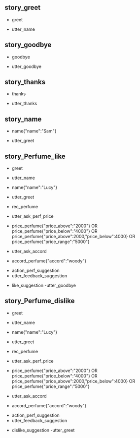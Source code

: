 ## story_greet <!--- The name of the story. It is not mandatory, but useful for debugging. --> 
* greet <!--- User input expressed as intent. In this case it represents users message 'Hello'. --> 
 - utter_name <!--- The response of the chatbot expressed as an action. In this case it represents chatbot's response 'Hello, how can I help?' --> 
 
## story_goodbye
* goodbye
 - utter_goodbye

## story_thanks
* thanks
 - utter_thanks
 
## story_name
* name{"name":"Sam"}
 - utter_greet
 
## story_Perfume_like
* greet
 - utter_name
* name{"name":"Lucy"} <!--- User response with an entity. In this case it represents user message 'My name is Lucy.' --> 
 - utter_greet
* rec_perfume
 - utter_ask_perf_price
* price_perfume{"price_above":"2000"} OR price_perfume{"price_below":"4000"} OR price_perfume{"price_above":2000,"price_below":4000} OR price_perfume{"price_range":"5000"}
 - utter_ask_accord
* accord_perfume{"accord":"woody"}
 - action_perf_suggestion
 - utter_feedback_suggestion
* like_suggestion
 -utter_goodbye


## story_Perfume_dislike
* greet
 - utter_name
* name{"name":"Lucy"} <!--- User response with an entity. In this case it represents user message 'My name is Lucy.' --> 
 - utter_greet
* rec_perfume
 - utter_ask_perf_price
* price_perfume{"price_above":"2000"} OR price_perfume{"price_below":"4000"} OR price_perfume{"price_above":2000,"price_below":4000} OR price_perfume{"price_range":"5000"}
 - utter_ask_accord
* accord_perfume{"accord":"woody"}
 - action_perf_suggestion
 - utter_feedback_suggestion
* dislike_suggestion
 -utter_greet


